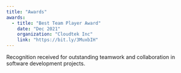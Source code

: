 ```yaml
---
title: "Awards"
awards:
  - title: "Best Team Player Award"
    date: "Dec 2021"
    organization: "Cloudtek Inc"
    link: "https://bit.ly/3MuxbIH"
---
```


Recognition received for outstanding teamwork and collaboration in software development projects.